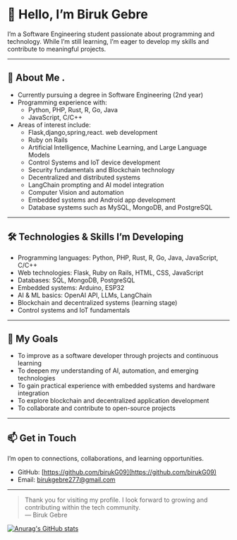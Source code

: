 # 👋 Hello, I’m Biruk Gebre

I’m a Software Engineering student passionate about programming and technology. While I’m still learning, I’m eager to develop my skills and contribute to meaningful projects.

---

## 🌱 About Me .


- Currently pursuing a degree in Software Engineering (2nd year)  
- Programming experience with:
  - Python, PHP, Rust, R, Go, Java  
  - JavaScript, C/C++  
- Areas of interest include:
  - Flask,django,spring,react. web development  
  - Ruby on Rails  
  - Artificial Intelligence, Machine Learning, and Large Language Models  
  - Control Systems and IoT device development  
  - Security fundamentals and Blockchain technology  
  - Decentralized and distributed systems  
  - LangChain prompting and AI model integration  
  - Computer Vision and automation  
  - Embedded systems and Android app development  
  - Database systems such as  MySQL, MongoDB, and PostgreSQL  

---

## 🛠️ Technologies & Skills I’m Developing

- Programming languages: Python, PHP, Rust, R, Go, Java, JavaScript, C/C++  
- Web technologies: Flask, Ruby on Rails, HTML, CSS, JavaScript  
- Databases: SQL, MongoDB, PostgreSQL  
- Embedded systems: Arduino, ESP32  
- AI & ML basics: OpenAI API, LLMs, LangChain  
- Blockchain and decentralized systems (learning stage)  
- Control systems and IoT fundamentals  

---

## 🎯 My Goals

- To improve as a software developer through projects and continuous learning  
- To deepen my understanding of AI, automation, and emerging technologies  
- To gain practical experience with embedded systems and hardware integration  
- To explore blockchain and decentralized application development  
- To collaborate and contribute to open-source projects  

---

## 📫 Get in Touch

I’m open to connections, collaborations, and learning opportunities.  
- GitHub: [https://github.com/birukG09](https://github.com/birukG09)  
- Email: birukgebre277@gmail.com

---

> Thank you for visiting my profile. I look forward to growing and contributing within the tech community.  
> — Biruk Gebre


<!---
birukG09/birukG09 is a ✨ special ✨ repository because its `README.md` (this file) appears on your GitHub profile.
You can click the Preview link to take a look at your changes.
--->
[![Anurag's GitHub stats](https://github-readme-stats.vercel.app/api?username=birukG09)](https://github.com/birukG09/github-readme-stats)
